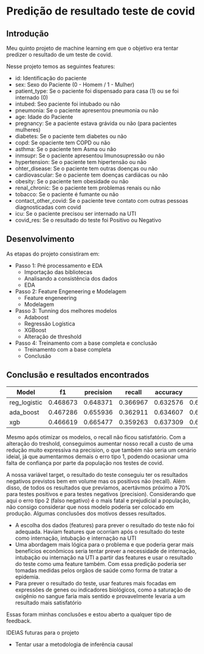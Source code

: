# Predição de resultado teste de covid

## Introdução
Meu quinto projeto de machine learning em que o objetivo era tentar predizer o resultado de um teste de covid.

Nesse projeto temos as seguintes features:
 - id: Identificação do paciente
 - sex: Sexo do Paciente (0 - Homem / 1 - Mulher) 
 - patient_type: Se o paciente foi dispensado para casa (1) ou se foi internado (0) 
 - intubed: Seo paciente foi intubado ou não
 - pneumonia: Se o paciente apresentou pneumonia ou não
 - age: Idade do Paciente
 - pregnancy: Se a paciente estava grávida ou não (para pacientes mulheres)
 - diabetes: Se o paciente tem diabetes ou não
 - copd: Se opaciente tem COPD ou não
 - asthma: Se o paciente tem Asma ou não
 - inmsupr: Se o paciente apresentou Imunosupressão ou não
 - hypertension: Se o paciente tem hipertensão ou não
 - ohter_disease: Se o paciente tem outras doenças ou não
 - cardiovascular: Se o paciente tem doenças cardiácas ou não
 - obesity: Se o paciente tem obesidade ou não
 - renal_chronic: Se o paciente tem problemas renais ou não
 - tobacco: Se o paciente é fumante ou não
 - contact_other_covid: Se o paciente teve contato com outras pessoas diagnosticadas com covid
 - icu: Se o paciente precisou ser internado na UTI
 - covid_res: Se o resultado do teste foi Positivo ou Negativo

## Desenvolvimento
As etapas do projeto consistiram em:
- Passo 1: Pré processamento e EDA
    - Importação das bibliotecas
    - Analisando a consistência dos dados
    - EDA
- Passo 2: Feature Engeneering e Modelagem
    - Feature engeneering
    - Modelagem
- Passo 3: Tunning dos melhores modelos
    - Adaboost
    - Regressão Logística
    - XGBoost
    - Alteração de threshold
- Passo 4: Treinamento com a base completa e conclusão
    - Treinamento com a base completa
    - Conclusão

## Conclusão e resultados encontrados

   Model     |    f1  	|precision|	recall  |	accuracy|	auc
-------------|---------|---------|---------|---------|-------
reg_logistic	 |0.468673	|0.648371	|0.366967	|0.632576	|0.604793
ada_boost	    |0.467286	|0.655936	|0.362911	|0.634607	|0.606187
xgb	          |0.466619	|0.665477	|0.359263	|0.637309	|0.608225


Mesmo após otimizar os modelos, o recall não ficou satisfatório. Com a alteração do treshold, conseguimos aumentar nosso recall a custo de uma redução muito expressiva na precision, o que também não seria um cenário ideial, já que aumentarmos demais o erro tipo 1, podendo ocasionar uma falta de confiança por parte da população nos testes de covid.

A nossa variável target, o resultado do teste conseguiu ter os resultados negativos previstos bem em volume mas os positivos não (recall). Além disso, de todos os resultados que prevíamos, acertávmos próximo a 70% para testes positivos e para testes negativos (precision). Considerando que aqui o erro tipo 2 (falso negativo) é o mais fatal e prejudicial a população, não consigo considerar que noss modelo poderia ser colocado em produção. Algumas conclusões dos motivos desses resultados.

- A escolha dos dados (features) para prever o resultado do teste não foi adequada. Haviam features que ocorriam após o resultado do teste como internação, intubação e internação na UTI
- Uma abordagem mais lógica para o problema e que poderia gerar mais benefícios econômicos seria tentar prever a necessidade de internação, intubação ou internação na UTI a partir das features e usar o resultado do teste como uma feature também. Com essa predição poderia ser tomadas medidas pelos orgãos de saúde como forma de tratar a epidemia.
- Para prever o resultado do teste, usar features mais focadas em expressões de genes ou indicadores biológicos, como a saturação de oxigênio no sangue faria mais sentido e provavelmente levaria a um resultado mais satisfatório

Essas foram minhas conclusões e estou aberto a qualquer tipo de feedback.

IDEIAS futuras para o projeto
 - Tentar usar a metodologia de inferência causal
